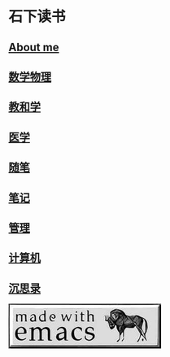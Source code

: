 ---
---

# 石下读书

## [About me](./about.md)
## [数学物理](./Mathematical_Physics/index.md)
## [教和学](./education/index.md)
## [医学](./medicine/drown.md)
## [随笔](./essay/index.md)
## [笔记](./node/index.md)
## [管理](./enlightenment/index.md)
## [计算机](./computer_programs/index.md)
## [沉思录](./ruminations/index.md)

![emacs](./emacs.jpeg)



